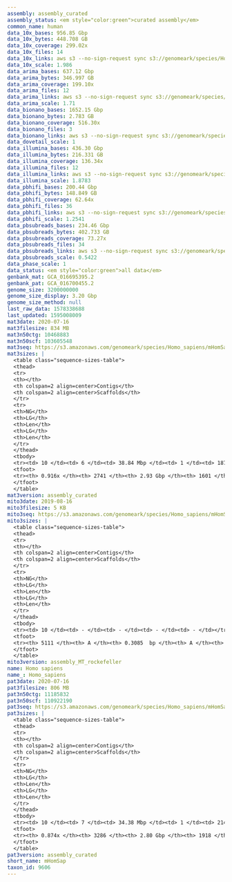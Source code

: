 ```yaml
---
assembly: assembly_curated
assembly_status: <em style="color:green">curated assembly</em>
common_name: human
data_10x_bases: 956.85 Gbp
data_10x_bytes: 448.708 GB
data_10x_coverage: 299.02x
data_10x_files: 14
data_10x_links: aws s3 --no-sign-request sync s3://genomeark/species/Homo_sapiens/mHomSap1/genomic_data/10x/ .<br>aws s3 --no-sign-request sync s3://genomeark/species/Homo_sapiens/mHomSap2/genomic_data/10x/ .<br>aws s3 --no-sign-request sync s3://genomeark/species/Homo_sapiens/mHomSap3/genomic_data/10x/ .<br>
data_10x_scale: 1.986
data_arima_bases: 637.12 Gbp
data_arima_bytes: 346.997 GB
data_arima_coverage: 199.10x
data_arima_files: 12
data_arima_links: aws s3 --no-sign-request sync s3://genomeark/species/Homo_sapiens/mHomSap1/genomic_data/arima/ .<br>aws s3 --no-sign-request sync s3://genomeark/species/Homo_sapiens/mHomSap2/genomic_data/arima/ .<br>aws s3 --no-sign-request sync s3://genomeark/species/Homo_sapiens/mHomSap3/genomic_data/arima/ .<br>
data_arima_scale: 1.71
data_bionano_bases: 1652.15 Gbp
data_bionano_bytes: 2.783 GB
data_bionano_coverage: 516.30x
data_bionano_files: 3
data_bionano_links: aws s3 --no-sign-request sync s3://genomeark/species/Homo_sapiens/mHomSap1/genomic_data/bionano/ .<br>aws s3 --no-sign-request sync s3://genomeark/species/Homo_sapiens/mHomSap2/genomic_data/bionano/ .<br>aws s3 --no-sign-request sync s3://genomeark/species/Homo_sapiens/mHomSap3/genomic_data/bionano/ .<br>
data_dovetail_scale: 1
data_illumina_bases: 436.30 Gbp
data_illumina_bytes: 216.331 GB
data_illumina_coverage: 136.34x
data_illumina_files: 12
data_illumina_links: aws s3 --no-sign-request sync s3://genomeark/species/Homo_sapiens/mHomSap1/genomic_data/illumina/ .<br>aws s3 --no-sign-request sync s3://genomeark/species/Homo_sapiens/mHomSap2/genomic_data/illumina/ .<br>
data_illumina_scale: 1.8783
data_pbhifi_bases: 200.44 Gbp
data_pbhifi_bytes: 148.849 GB
data_pbhifi_coverage: 62.64x
data_pbhifi_files: 36
data_pbhifi_links: aws s3 --no-sign-request sync s3://genomeark/species/Homo_sapiens/mHomSap1/genomic_data/pacbio/ . --exclude "*subreads.bam*"<br>aws s3 --no-sign-request sync s3://genomeark/species/Homo_sapiens/mHomSap2/genomic_data/pacbio/ . --exclude "*subreads.bam*"<br>aws s3 --no-sign-request sync s3://genomeark/species/Homo_sapiens/mHomSap3/genomic_data/pacbio/ . --exclude "*subreads.bam*"<br>
data_pbhifi_scale: 1.2541
data_pbsubreads_bases: 234.46 Gbp
data_pbsubreads_bytes: 402.733 GB
data_pbsubreads_coverage: 73.27x
data_pbsubreads_files: 34
data_pbsubreads_links: aws s3 --no-sign-request sync s3://genomeark/species/Homo_sapiens/mHomSap3/genomic_data/pacbio/ . --exclude "*ccs*bam*"<br>
data_pbsubreads_scale: 0.5422
data_phase_scale: 1
data_status: <em style="color:green">all data</em>
genbank_mat: GCA_016695395.2
genbank_pat: GCA_016700455.2
genome_size: 3200000000
genome_size_display: 3.20 Gbp
genome_size_method: null
last_raw_data: 1578338688
last_updated: 1595008009
mat3date: 2020-07-16
mat3filesize: 834 MB
mat3n50ctg: 10468883
mat3n50scf: 103605548
mat3seq: https://s3.amazonaws.com/genomeark/species/Homo_sapiens/mHomSap3/assembly_curated/mHomSap3.mat.decon.20200716.fasta.gz
mat3sizes: |
  <table class="sequence-sizes-table">
  <thead>
  <tr>
  <th></th>
  <th colspan=2 align=center>Contigs</th>
  <th colspan=2 align=center>Scaffolds</th>
  </tr>
  <tr>
  <th>NG</th>
  <th>LG</th>
  <th>Len</th>
  <th>LG</th>
  <th>Len</th>
  </tr>
  </thead>
  <tbody>
  <tr><td> 10 </td><td> 6 </td><td> 38.84 Mbp </td><td> 1 </td><td> 187.62 Mbp </td></tr>  <tr><td> 20 </td><td> 17 </td><td> 26.64 Mbp </td><td> 3 </td><td> 140.89 Mbp </td></tr>  <tr><td> 30 </td><td> 31 </td><td> 18.38 Mbp </td><td> 6 </td><td> 129.44 Mbp </td></tr>  <tr><td> 40 </td><td> 50 </td><td> 14.81 Mbp </td><td> 8 </td><td> 110.61 Mbp </td></tr>  <tr style="background-color:#cccccc;"><td> 50 </td><td> 75 </td><td style="background-color:#88ff88;"> 10.47 Mbp </td><td> 11 </td><td style="background-color:#88ff88;"> 103.61 Mbp </td></tr>  <tr><td> 60 </td><td> 110 </td><td> 8.04 Mbp </td><td> 15 </td><td> 87.76 Mbp </td></tr>  <tr><td> 70 </td><td> 162 </td><td> 4.78 Mbp </td><td> 19 </td><td> 60.18 Mbp </td></tr>  <tr><td> 80 </td><td> 265 </td><td> 1.88 Mbp </td><td> 25 </td><td> 43.69 Mbp </td></tr>  <tr><td> 90 </td><td> 1384 </td><td> 67.09 Kbp </td><td> 163 </td><td> 0.18 Mbp </td></tr>  <tr><td> 100 </td><td> - </td><td> - </td><td> - </td><td> - </td></tr>  </tbody>
  <tfoot>
  <tr><th> 0.916x </th><th> 2741 </th><th> 2.93 Gbp </th><th> 1601 </th><th> 2.96 Gbp </th></tr>
  </tfoot>
  </table>
mat3version: assembly_curated
mito3date: 2019-08-16
mito3filesize: 5 KB
mito3seq: https://s3.amazonaws.com/genomeark/species/Homo_sapiens/mHomSap3/assembly_MT_rockefeller/mHomSap3.MT.20190816.fasta.gz
mito3sizes: |
  <table class="sequence-sizes-table">
  <thead>
  <tr>
  <th></th>
  <th colspan=2 align=center>Contigs</th>
  <th colspan=2 align=center>Scaffolds</th>
  </tr>
  <tr>
  <th>NG</th>
  <th>LG</th>
  <th>Len</th>
  <th>LG</th>
  <th>Len</th>
  </tr>
  </thead>
  <tbody>
  <tr><td> 10 </td><td> - </td><td> - </td><td> - </td><td> - </td></tr>  <tr><td> 20 </td><td> - </td><td> - </td><td> - </td><td> - </td></tr>  <tr><td> 30 </td><td> - </td><td> - </td><td> - </td><td> - </td></tr>  <tr><td> 40 </td><td> - </td><td> - </td><td> - </td><td> - </td></tr>  <tr style="background-color:#cccccc;"><td> 50 </td><td> - </td><td style="background-color:#ff8888;"> - </td><td> - </td><td style="background-color:#ff8888;"> - </td></tr>  <tr><td> 60 </td><td> - </td><td> - </td><td> - </td><td> - </td></tr>  <tr><td> 70 </td><td> - </td><td> - </td><td> - </td><td> - </td></tr>  <tr><td> 80 </td><td> - </td><td> - </td><td> - </td><td> - </td></tr>  <tr><td> 90 </td><td> - </td><td> - </td><td> - </td><td> - </td></tr>  <tr><td> 100 </td><td> - </td><td> - </td><td> - </td><td> - </td></tr>  </tbody>
  <tfoot>
  <tr><th> 5111 </th><th> A </th><th> 0.3085  bp </th><th> A </th><th> 0.3085  bp </th></tr>
  </tfoot>
  </table>
mito3version: assembly_MT_rockefeller
name: Homo sapiens
name_: Homo_sapiens
pat3date: 2020-07-16
pat3filesize: 806 MB
pat3n50ctg: 11185832
pat3n50scf: 110922190
pat3seq: https://s3.amazonaws.com/genomeark/species/Homo_sapiens/mHomSap3/assembly_curated/mHomSap3.pat.decon.20200716.fasta.gz
pat3sizes: |
  <table class="sequence-sizes-table">
  <thead>
  <tr>
  <th></th>
  <th colspan=2 align=center>Contigs</th>
  <th colspan=2 align=center>Scaffolds</th>
  </tr>
  <tr>
  <th>NG</th>
  <th>LG</th>
  <th>Len</th>
  <th>LG</th>
  <th>Len</th>
  </tr>
  </thead>
  <tbody>
  <tr><td> 10 </td><td> 7 </td><td> 34.38 Mbp </td><td> 1 </td><td> 214.90 Mbp </td></tr>  <tr><td> 20 </td><td> 17 </td><td> 26.07 Mbp </td><td> 2 </td><td> 195.51 Mbp </td></tr>  <tr><td> 30 </td><td> 31 </td><td> 21.48 Mbp </td><td> 4 </td><td> 142.46 Mbp </td></tr>  <tr><td> 40 </td><td> 48 </td><td> 16.55 Mbp </td><td> 6 </td><td> 131.06 Mbp </td></tr>  <tr style="background-color:#cccccc;"><td> 50 </td><td> 73 </td><td style="background-color:#88ff88;"> 11.19 Mbp </td><td> 9 </td><td style="background-color:#88ff88;"> 110.92 Mbp </td></tr>  <tr><td> 60 </td><td> 110 </td><td> 6.89 Mbp </td><td> 13 </td><td> 78.14 Mbp </td></tr>  <tr><td> 70 </td><td> 169 </td><td> 3.88 Mbp </td><td> 17 </td><td> 56.41 Mbp </td></tr>  <tr><td> 80 </td><td> 342 </td><td> 0.77 Mbp </td><td> 24 </td><td> 29.61 Mbp </td></tr>  <tr><td> 90 </td><td> - </td><td> - </td><td> - </td><td> - </td></tr>  <tr><td> 100 </td><td> - </td><td> - </td><td> - </td><td> - </td></tr>  </tbody>
  <tfoot>
  <tr><th> 0.874x </th><th> 3286 </th><th> 2.80 Gbp </th><th> 1918 </th><th> 2.85 Gbp </th></tr>
  </tfoot>
  </table>
pat3version: assembly_curated
short_name: mHomSap
taxon_id: 9606
---
```

